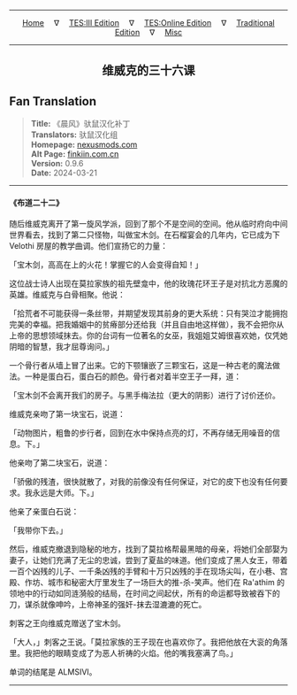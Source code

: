 
---

<!-- Jekyll Page Links -->

<center>
<a href="../../../../../index.html">Home</a>
&emsp;&nabla;&emsp;
<a href="../../../../index-tes3.html">TES:III Edition</a>
&emsp;&nabla;&emsp;
<a href="../../../../index-teso.html">TES:Online Edition</a>
&emsp;&nabla;&emsp;
<a href="../../../../index-traditional.html">Traditional Edition</a>
&emsp;&nabla;&emsp;
<a href="../../../../index-misc.html">Misc</a>
</center>

<!-- Markdown Body Below: -->

---

<center>
<h2><span style="font-family:SimSun">维威克的三十六课</span></h2>
</center>

## Fan Translation

> __Title:__ 《晨风》驮鼠汉化补丁\
> __Translators:__ ﻿驮鼠汉化组\
> __Homepage:__ [nexusmods.com][1]\
> __Alt Page:__ [finkiin.com.cn][2]\
> __Version:__ 0.9.6\
> __Date:__ 2024-03-21

[1]: https://www.nexusmods.com/morrowind/mods/53885
[2]: https://finkiin.com.cn/d/1153

---

#### 《布道二十二》

随后维威克离开了第一旋风学派，回到了那个不是空间的空间。他从临时府向中间世界看去，找到了第二只怪物，叫做宝木剑。在石榴宴会的几年内，它已成为下 Velothi 房屋的教学曲调。他们宣扬它的力量：

「宝木剑，高高在上的火花！掌握它的人会变得自知！」

这位战士诗人出现在莫拉家族的祖先壁龛中，他的玫瑰花环王子是对抗北方恶魔的英雄。维威克与白骨相聚。他说：

「拾荒者不可能获得一条丝带，并期望发现其前身的更大系统：只有哭泣才能拥抱完美的幸福。把我婚姻中的贫瘠部分还给我（并且自由地这样做），我不会把你从上帝的思想领域抹去。你的台词有一位著名的女巫，我姐姐艾姆很喜欢她，仅凭她阴暗的智慧，我才屈尊询问。」

一个骨行者从墙上冒了出来。它的下颚镶嵌了三颗宝石，这是一种古老的魔法做法。一种是蛋白石，蛋白石的颜色。骨行者对着半空王子一拜，道：

「宝木剑不会离开我们的房子。与黑手梅法拉（更大的阴影）进行了讨价还价。

维威克亲吻了第一块宝石，说道：

「动物图片，粗鲁的步行者，回到在水中保持点亮的灯，不再存储无用噪音的信息。下。」

他亲吻了第二块宝石，说道：

「骄傲的残渣，很快就散了，对我的前像没有任何保证，对它的皮下也没有任何要求。我永远是大师。下。」

他亲了亲蛋白石说：

「我带你下去。」

然后，维威克撤退到隐秘的地方，找到了莫拉格帮最黑暗的母亲，将她们全部娶为妻子，让她们充满了无尘的忠诚，尝到了夏盐的味道。他们变成了黑人女王，带着一百个凶残的儿子、一千条凶残的手臂和十万只凶残的手在现场尖叫，在小巷、宫殿、作坊、城市和秘密大厅里发生了一场巨大的推-杀-笑声。他们在 Ra'athim 的领地中的行动如同涟漪般的结局，在时间之间起伏，所有的命运都导致被吞下的刀，谋杀就像呻吟，上帝神圣的强奸-抹去湿漉漉的死亡。

刺客之王向维威克赠送了宝木剑。

「大人，」刺客之王说。「莫拉家族的王子现在也喜欢你了。我把他放在大衮的角落里。我把他的眼睛变成了为恶人祈祷的火焰。他的嘴我塞满了鸟。」

单词的结尾是 ALMSIVI。

---
